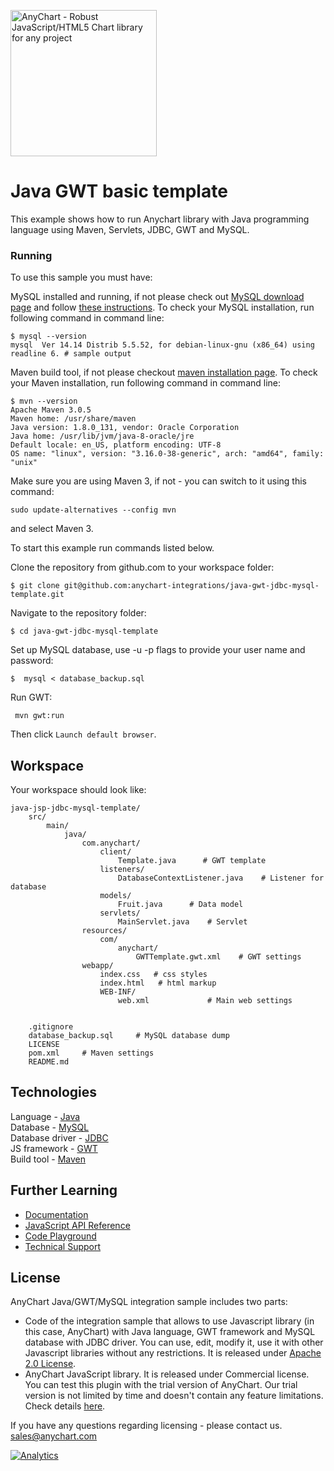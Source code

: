 [<img src="https://cdn.anychart.com/images/logo-transparent-segoe.png?2" width="234px" alt="AnyChart - Robust JavaScript/HTML5 Chart library for any project">](https://www.anychart.com)
# Java GWT basic template

This example shows how to run Anychart library with Java programming language using Maven, Servlets, JDBC, GWT and MySQL.

### Running
To use this sample you must have:

MySQL installed and running, if not please check out [MySQL download page](https://dev.mysql.com/downloads/installer/) and follow [these instructions](http://dev.mysql.com/doc/refman/5.7/en/installing.html).
To check your MySQL installation, run following command in command line:
```
$ mysql --version
mysql  Ver 14.14 Distrib 5.5.52, for debian-linux-gnu (x86_64) using readline 6. # sample output
```
Maven build tool, if not please checkout [maven installation page](https://maven.apache.org/install.html).
To check your Maven installation, run following command in command line:
```
$ mvn --version
Apache Maven 3.0.5
Maven home: /usr/share/maven
Java version: 1.8.0_131, vendor: Oracle Corporation
Java home: /usr/lib/jvm/java-8-oracle/jre
Default locale: en_US, platform encoding: UTF-8
OS name: "linux", version: "3.16.0-38-generic", arch: "amd64", family: "unix"
```
Make sure you are using Maven 3, if not - you can switch to it using this command:
```
sudo update-alternatives --config mvn
```
and select Maven 3.

To start this example run commands listed below.

Clone the repository from github.com to your workspace folder:

```
$ git clone git@github.com:anychart-integrations/java-gwt-jdbc-mysql-template.git
```

Navigate to the repository folder:
```
$ cd java-gwt-jdbc-mysql-template
```

Set up MySQL database, use -u -p flags to provide your user name and password:
```
$  mysql < database_backup.sql
```

Run GWT:
```
 mvn gwt:run
```
Then click `Launch default browser`.


## Workspace
Your workspace should look like:
```
java-jsp-jdbc-mysql-template/
    src/
        main/
            java/
                com.anychart/
                    client/
                        Template.java      # GWT template
                    listeners/
                        DatabaseContextListener.java    # Listener for database
                    models/
                        Fruit.java      # Data model
                    servlets/
                        MainServlet.java    # Servlet
                resources/
                    com/
                        anychart/
                            GWTTemplate.gwt.xml    # GWT settings
                webapp/
                    index.css   # css styles
                    index.html   # html markup
                    WEB-INF/
                        web.xml             # Main web settings

                    
    .gitignore
    database_backup.sql     # MySQL database dump
    LICENSE
    pom.xml     # Maven settings
    README.md
```

## Technologies
Language - [Java](https://java.com)<br />
Database - [MySQL](https://www.mysql.com/)<br />
Database driver - [JDBC](http://docs.oracle.com/javase/tutorial/jdbc/)<br />
JS framework - [GWT](http://www.gwtproject.org/)<br />
Build tool - [Maven](https://maven.apache.org/)

## Further Learning
* [Documentation](https://docs.anychart.com)
* [JavaScript API Reference](https://api.anychart.com)
* [Code Playground](https://playground.anychart.com)
* [Technical Support](https://www.anychart.com/support)

## License
AnyChart Java/GWT/MySQL integration sample includes two parts:
- Code of the integration sample that allows to use Javascript library (in this case, AnyChart) with Java language, GWT framework and MySQL database with JDBC driver. You can use, edit, modify it, use it with other Javascript libraries without any restrictions. It is released under [Apache 2.0 License](https://github.com/anychart-integrations/java-gwt-jdbc-mysql-template/blob/master/LICENSE).
- AnyChart JavaScript library. It is released under Commercial license. You can test this plugin with the trial version of AnyChart. Our trial version is not limited by time and doesn't contain any feature limitations. Check details [here](https://www.anychart.com/buy/).

If you have any questions regarding licensing - please contact us. <sales@anychart.com>

[![Analytics](https://ga-beacon.appspot.com/UA-228820-4/Integrations/java-gwt-jdbc-mysql-template?pixel&useReferer)](https://github.com/igrigorik/ga-beacon)

